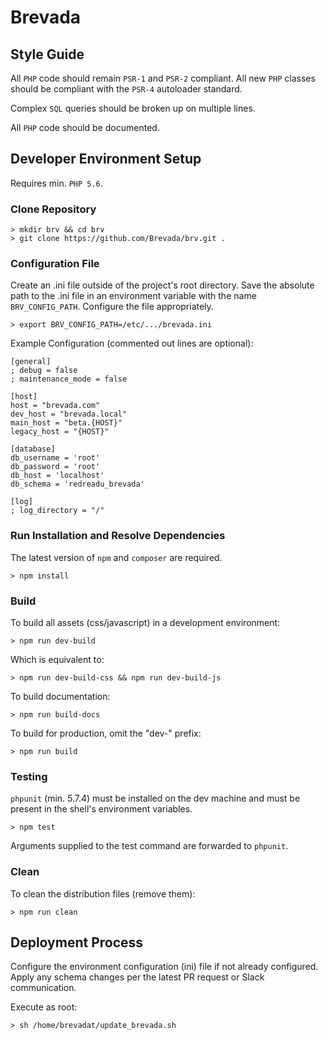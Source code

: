# Brevada

## Style Guide

All `PHP` code should remain `PSR-1` and `PSR-2` compliant. All new `PHP`
classes should be compliant with the `PSR-4` autoloader standard.

Complex `SQL` queries should be broken up on multiple lines.

All `PHP` code should be documented.

## Developer Environment Setup

Requires min. `PHP 5.6`.

### Clone Repository

```
> mkdir brv && cd brv
> git clone https://github.com/Brevada/brv.git .
```

### Configuration File

Create an .ini file outside of the project's root directory. Save the absolute path to the .ini file in an environment variable with the name `BRV_CONFIG_PATH`. Configure the file appropriately.

```
> export BRV_CONFIG_PATH=/etc/.../brevada.ini
```

Example Configuration (commented out lines are optional):
```
[general]
; debug = false
; maintenance_mode = false

[host]
host = "brevada.com"
dev_host = "brevada.local"
main_host = "beta.{HOST}"
legacy_host = "{HOST}"

[database]
db_username = 'root'
db_password = 'root'
db_host = 'localhost'
db_schema = 'redreadu_brevada'

[log]
; log_directory = "/"
```

### Run Installation and Resolve Dependencies

The latest version of `npm` and `composer` are required.

```
> npm install
```

### Build

To build all assets (css/javascript) in a development environment:
```
> npm run dev-build
```

Which is equivalent to:
```
> npm run dev-build-css && npm run dev-build-js
```

To build documentation:
```
> npm run build-docs
```

To build for production, omit the "dev-" prefix:
```
> npm run build
```

### Testing

`phpunit` (min. 5.7.4) must be installed on the dev machine and must be present
in the shell's environment variables.

```
> npm test
```

Arguments supplied to the test command are forwarded to `phpunit`.

### Clean

To clean the distribution files (remove them):
```
> npm run clean
```

## Deployment Process

Configure the environment configuration (ini) file if not already configured. Apply any schema changes per the latest PR request or Slack communication.

Execute as root:

```
> sh /home/brevadat/update_brevada.sh
```
